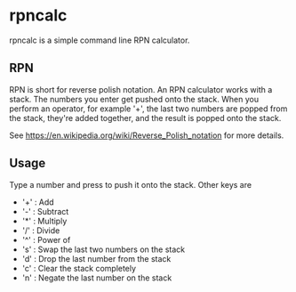 rpncalc
=======
rpncalc is a simple command line RPN calculator.

RPN
---
RPN is short for reverse polish notation. 
An RPN calculator works with a stack. The numbers you enter
get pushed onto the stack. When you perform an operator, for
example '+', the last two numbers are popped from the stack, 
they're added together, and the result is popped onto the 
stack.

See https://en.wikipedia.org/wiki/Reverse_Polish_notation for
more details.

Usage
-----
Type a number and press <Enter> to push it onto the stack.
Other keys are
* '+' : Add
* '-' : Subtract
* '\*' : Multiply
* '/' : Divide
* '^' : Power of
* 's' : Swap the last two numbers on the stack
* 'd' : Drop the last number from the stack
* 'c' : Clear the stack completely
* 'n' : Negate the last number on the stack

